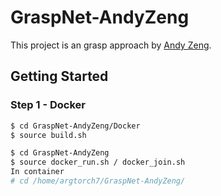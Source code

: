 # GraspNet-AndyZeng

This project is an grasp approach by [Andy Zeng](https://github.com/andyzeng/arc-robot-vision). 

## Getting Started 

### Step 1 - Docker

```bash
$ cd GraspNet-AndyZeng/Docker
$ source build.sh 
``` 

```bash
$ cd GraspNet-AndyZeng
$ source docker_run.sh / docker_join.sh
In container
# cd /home/argtorch7/GraspNet-AndyZeng/
``` 
